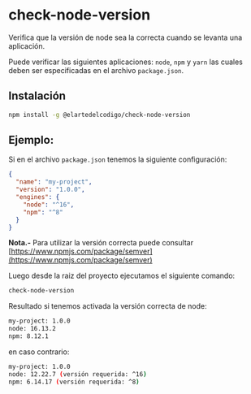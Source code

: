 # check-node-version

Verifica que la versión de node sea la correcta cuando se levanta una aplicación.

Puede verificar las siguientes aplicaciones: `node`, `npm` y `yarn` las cuales deben ser especificadas en el archivo `package.json`.

## Instalación

```bash
npm install -g @elartedelcodigo/check-node-version
```

## Ejemplo:

Si en el archivo `package.json` tenemos la siguiente configuración:

```json
{
  "name": "my-project",
  "version": "1.0.0",
  "engines": {
    "node": "^16",
    "npm": "^8"
  }
}
```

**Nota.-** Para utilizar la versión correcta puede consultar [https://www.npmjs.com/package/semver](https://www.npmjs.com/package/semver)

Luego desde la raiz del proyecto ejecutamos el siguiente comando:

```bash
check-node-version
```

Resultado si tenemos activada la versión correcta de node:

```bash
my-project: 1.0.0
node: 16.13.2
npm: 8.12.1
```

en caso contrario:

```bash
my-project: 1.0.0
node: 12.22.7 (versión requerida: ^16)
npm: 6.14.17 (versión requerida: ^8)
```
